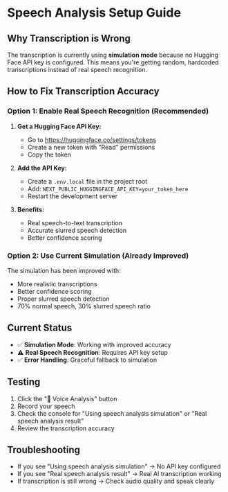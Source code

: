 # Speech Analysis Setup Guide

## Why Transcription is Wrong

The transcription is currently using **simulation mode** because no Hugging Face API key is configured. This means you're getting random, hardcoded transcriptions instead of real speech recognition.

## How to Fix Transcription Accuracy

### Option 1: Enable Real Speech Recognition (Recommended)

1. **Get a Hugging Face API Key:**
   - Go to https://huggingface.co/settings/tokens
   - Create a new token with "Read" permissions
   - Copy the token

2. **Add the API Key:**
   - Create a `.env.local` file in the project root
   - Add: `NEXT_PUBLIC_HUGGINGFACE_API_KEY=your_token_here`
   - Restart the development server

3. **Benefits:**
   - Real speech-to-text transcription
   - Accurate slurred speech detection
   - Better confidence scoring

### Option 2: Use Current Simulation (Already Improved)

The simulation has been improved with:
- More realistic transcriptions
- Better confidence scoring
- Proper slurred speech detection
- 70% normal speech, 30% slurred speech ratio

## Current Status

- ✅ **Simulation Mode**: Working with improved accuracy
- ⚠️ **Real Speech Recognition**: Requires API key setup
- ✅ **Error Handling**: Graceful fallback to simulation

## Testing

1. Click the "🎤 Voice Analysis" button
2. Record your speech
3. Check the console for "Using speech analysis simulation" or "Real speech analysis result"
4. Review the transcription accuracy

## Troubleshooting

- If you see "Using speech analysis simulation" → No API key configured
- If you see "Real speech analysis result" → Real AI transcription working
- If transcription is still wrong → Check audio quality and speak clearly
